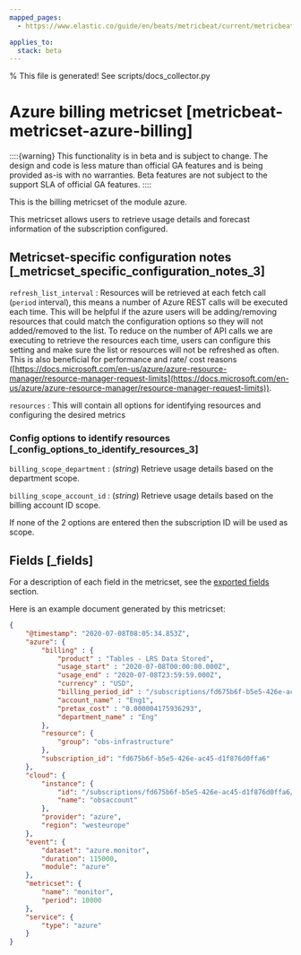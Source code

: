 ```yaml
---
mapped_pages:
  - https://www.elastic.co/guide/en/beats/metricbeat/current/metricbeat-metricset-azure-billing.html

applies_to:
  stack: beta
---
```


% This file is generated! See scripts/docs_collector.py

# Azure billing metricset [metricbeat-metricset-azure-billing]

::::{warning}
This functionality is in beta and is subject to change. The design and code is less mature than official GA features and is being provided as-is with no warranties. Beta features are not subject to the support SLA of official GA features.
::::


This is the billing metricset of the module azure.

This metricset allows users to retrieve usage details and forecast information of the subscription configured.


## Metricset-specific configuration notes [_metricset_specific_configuration_notes_3]

`refresh_list_interval`
:   Resources will be retrieved at each fetch call (`period` interval), this means a number of Azure REST calls will be executed each time. This will be helpful if the azure users will be adding/removing resources that could match the configuration options so they will not added/removed to the list. To reduce on the number of API calls we are executing to retrieve the resources each time, users can configure this setting and make sure the list or resources will not be refreshed as often. This is also beneficial for performance and rate/ cost reasons ([https://docs.microsoft.com/en-us/azure/azure-resource-manager/resource-manager-request-limits](https://docs.microsoft.com/en-us/azure/azure-resource-manager/resource-manager-request-limits)).

`resources`
:   This will contain all options for identifying resources and configuring the desired metrics


### Config options to identify resources [_config_options_to_identify_resources_3]

`billing_scope_department`
:   (*string*) Retrieve usage details based on the department scope.

`billing_scope_account_id`
:   (*string*) Retrieve usage details based on the billing account ID scope.

If none of the 2 options are entered then the subscription ID will be used as scope.

## Fields [_fields]

For a description of each field in the metricset, see the [exported fields](/reference/metricbeat/exported-fields-azure.md) section.

Here is an example document generated by this metricset:

```json
{
    "@timestamp": "2020-07-08T08:05:34.853Z",
    "azure": {
        "billing" : {
            "product" : "Tables - LRS Data Stored",
            "usage_start" : "2020-07-08T00:00:00.000Z",
            "usage_end" : "2020-07-08T23:59:59.000Z",
            "currency" : "USD",
            "billing_period_id" : "/subscriptions/fd675b6f-b5e5-426e-ac45-d1f876d0ffa6/providers/Microsoft.Billing/billingPeriods/20200701",
            "account_name" : "Eng1",
            "pretax_cost" : "0.000004175936293",
            "department_name" : "Eng"
        },
        "resource": {
            "group": "obs-infrastructure"
        },
        "subscription_id": "fd675b6f-b5e5-426e-ac45-d1f876d0ffa6"
    },
    "cloud": {
        "instance": {
            "id": "/subscriptions/fd675b6f-b5e5-426e-ac45-d1f876d0ffa6/resourceGroups/obs-infrastructure/providers/Microsoft.DocumentDb/databaseAccounts/obsaccount",
            "name": "obsaccount"
        },
        "provider": "azure",
        "region": "westeurope"
    },
    "event": {
        "dataset": "azure.monitor",
        "duration": 115000,
        "module": "azure"
    },
    "metricset": {
        "name": "monitor",
        "period": 10000
    },
    "service": {
        "type": "azure"
    }
}
```
